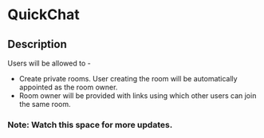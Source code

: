# QuickChat

## Description

Users will be allowed to -

- Create private rooms. User creating the room will be automatically appointed as the room owner.
- Room owner will be provided with links using which other users can join the same room.

### Note: Watch this space for more updates.
